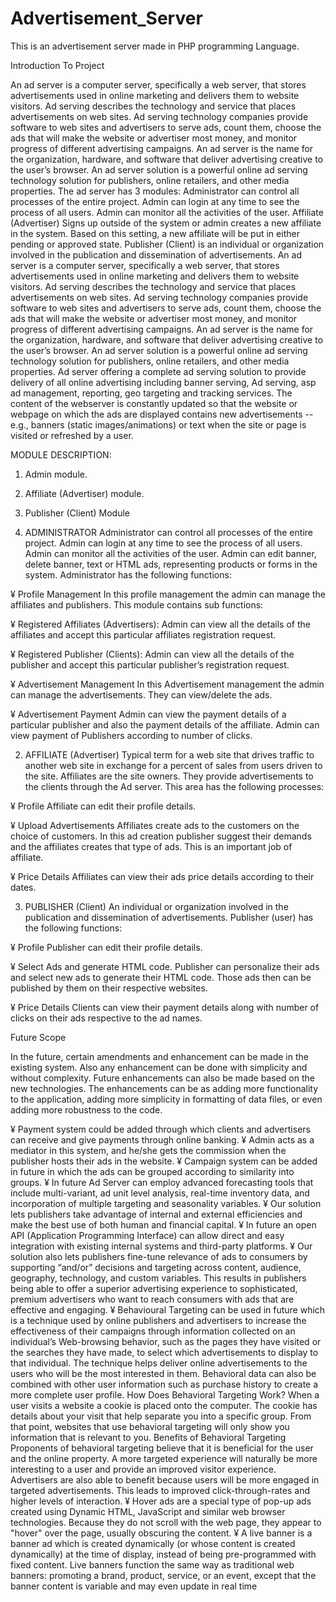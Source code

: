 # Advertisement_Server
This is an advertisement server made in PHP programming Language.


Introduction To Project

An ad server is a computer server, specifically a web server, that stores advertisements used
in online marketing and delivers them to website visitors. Ad serving describes the
technology and service that places advertisements on web sites. Ad serving technology
companies provide software to web sites and advertisers to serve ads, count them, choose the
ads that will make the website or advertiser most money, and monitor progress of different
advertising campaigns.
An ad server is the name for the organization, hardware, and software that deliver advertising
creative to the user’s browser. An ad server solution is a powerful online ad serving
technology solution for publishers, online retailers, and other media properties. The ad server
has 3 modules:
Administrator can control all processes of the entire project. Admin can login at any time to
see the process of all users. Admin can monitor all the activities of the user. Affiliate
(Advertiser) Signs up outside of the system or admin creates a new affiliate in the system.
Based on this setting, a new affiliate will be put in either pending or approved state. Publisher
(Client) is an individual or organization involved in the publication and dissemination of
advertisements.
An ad server is a computer server, specifically a web server, that stores advertisements used
in online marketing and delivers them to website visitors. Ad serving describes the
technology and service that places advertisements on web sites. Ad serving technology
companies provide software to web sites and advertisers to serve ads, count them, choose the
ads that will make the website or advertiser most money, and monitor progress of different
advertising campaigns. An ad server is the name for the organization, hardware, and software
that deliver advertising creative to the user’s browser. An ad server solution is a powerful
online ad serving technology solution for publishers, online retailers, and other media
properties.
Ad server offering a complete ad serving solution to provide delivery of all online advertising
including banner serving, Ad serving, asp ad management, reporting, geo targeting and
tracking services. The content of the webserver is constantly updated so that the website or
webpage on which the ads are displayed contains new advertisements -- e.g., banners (static
images/animations) or text when the site or page is visited or refreshed by a user.

MODULE DESCRIPTION:
1. Admin module.
2. Affiliate (Advertiser) module.
3. Publisher (Client) Module

1. ADMINISTRATOR
Administrator can control all processes of the entire project. Admin can login at any time to
see the process of all users. Admin can monitor all the activities of the user. Admin can edit
banner, delete banner, text or HTML ads, representing products or forms in the system.
Administrator has the following functions:

¥ Profile Management
In this profile management the admin can manage the affiliates and publishers.
This module contains sub functions:

¥ Registered Affiliates (Advertisers):
Admin can view all the details of the affiliates and accept this particular affiliates
registration request.

¥ Registered Publisher (Clients):
Admin can view all the details of the publisher and accept this particular publisher’s
registration request.

¥ Advertisement Management
In this Advertisement management the admin can manage the advertisements. They can
view/delete the ads.

¥ Advertisement Payment
Admin can view the payment details of a particular publisher and also the payment
details of the affiliate. Admin can view payment of Publishers according to number of
clicks.

2. AFFILIATE (Advertiser)
Typical term for a web site that drives traffic to another web site in exchange for a percent of
sales from users driven to the site. Affiliates are the site owners. They provide advertisements
to the clients through the Ad server.
This area has the following processes:

¥ Profile
Affiliate can edit their profile details.

¥ Upload Advertisements
Affiliates create ads to the customers on the choice of customers. In this ad creation
publisher suggest their demands and the affiliates creates that type of ads. This is an
important job of affiliate.

¥ Price Details
Affiliates can view their ads price details according to their dates.

3. PUBLISHER (Client)
An individual or organization involved in the publication and dissemination of
advertisements. Publisher (user) has the following functions:

¥ Profile
Publisher can edit their profile details.

¥ Select Ads and generate HTML code.
Publisher can personalize their ads and select new ads to generate their HTML code.
Those ads then can be published by them on their respective websites.

¥ Price Details
Clients can view their payment details along with number of clicks on their ads
respective to the ad names.

Future Scope

In the future, certain amendments and enhancement can be made in the existing system. Also
any enhancement can be done with simplicity and without complexity.
Future enhancements can also be made based on the new technologies. The enhancements
can be as adding more functionality to the application, adding more simplicity in formatting
of data files, or even adding more robustness to the code.

¥ Payment system could be added through which clients and advertisers can receive and
give payments through online banking.
¥ Admin acts as a mediator in this system, and he/she gets the commission when the
publisher hosts their ads in the website.
¥ Campaign system can be added in future in which the ads can be grouped according to
similarity into groups.
¥ In future Ad Server can employ advanced forecasting tools that include multi-variant,
ad unit level analysis, real-time inventory data, and incorporation of multiple targeting
and seasonality variables.
¥ Our solution lets publishers take advantage of internal and external efficiencies and
make the best use of both human and financial capital.
¥ In future an open API (Application Programming Interface) can allow direct and easy
integration with existing internal systems and third-party platforms.
¥ Our solution also lets publishers fine-tune relevance of ads to consumers by supporting
“and/or” decisions and targeting across content, audience, geography, technology, and
custom variables. This results in publishers being able to offer a superior advertising
experience to sophisticated, premium advertisers who want to reach consumers with ads
that are effective and engaging.
¥ Behavioural Targeting can be used in future which is a technique used by online
publishers and advertisers to increase the effectiveness of their campaigns through
information collected on an individual’s Web-browsing behavior, such as the pages
they have visited or the searches they have made, to select which advertisements to
display to that individual. The technique helps deliver online advertisements to the users
who will be the most interested in them. Behavioral data can also be combined with
other user information such as purchase history to create a more complete user profile.
How Does Behavioral Targeting Work?
When a user visits a website a cookie is placed onto the computer. The cookie has
details about your visit that help separate you into a specific group. From that point,
websites that use behavioral targeting will only show you information that is relevant to
you.
Benefits of Behavioral Targeting
Proponents of behavioral targeting believe that it is beneficial for the user and the
online property. A more targeted experience will naturally be more interesting to a user
and provide an improved visitor experience.
Advertisers are also able to benefit because users will be more engaged in targeted
advertisements. This leads to improved click-through-rates and higher levels of
interaction.
¥ Hover ads are a special type of pop-up ads created using Dynamic HTML, JavaScript
and similar web browser technologies. Because they do not scroll with the web page,
they appear to "hover" over the page, usually obscuring the content.
¥ A live banner is a banner ad which is created dynamically (or whose content is created
dynamically) at the time of display, instead of being pre-programmed with fixed
content. Live banners function the same way as traditional web banners: promoting a
brand, product, service, or an event, except that the banner content is variable and may
even update in real time
